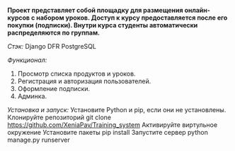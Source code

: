 **Проект представляет собой площадку для размещения онлайн-курсов с набором уроков.
Доступ к курсу предоставляется после его покупки (подписки). 
Внутри курса студенты автоматически распределяются по группам.**

*Стэк:*
Django
DFR
PostgreSQL

*Функционал:*
1. Просмотр списка продуктов и уроков.
2. Регистрация и авторизация пользователей.
3. Оформление подписки.
4. Админка. 


*Установка и запуск:*
Установите Python и pip, если они не установлены.
Клонируйте репозиторий git clone https://github.com/XeniaPav/Training_system
Активируйте виртульное окружение
Установите пакеты pip install
Запустите сервер python manage.py runserver